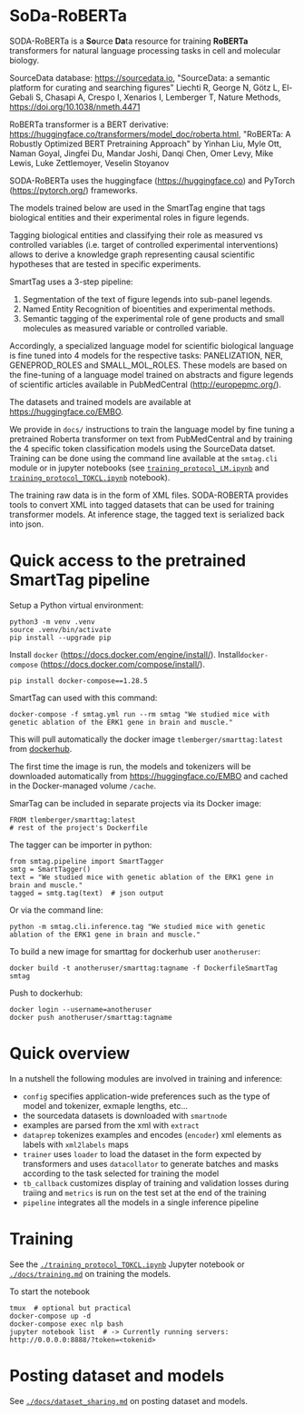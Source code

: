 
SoDa-RoBERTa
============

SODA-RoBERTa is a **So**urce **Da**ta resource for training __RoBERTa__ transformers for natural language processing tasks in cell and molecular biology.

SourceData database: https://sourcedata.io, "SourceData: a semantic platform for curating and searching figures"
Liechti R, George N, Götz L, El-Gebali S, Chasapi A, Crespo I, Xenarios I, Lemberger T, Nature Methods, https://doi.org/10.1038/nmeth.4471

RoBERTa transformer is a BERT derivative: https://huggingface.co/transformers/model_doc/roberta.html, "RoBERTa: A Robustly Optimized BERT Pretraining Approach" by Yinhan Liu, Myle Ott, Naman Goyal, Jingfei Du, Mandar Joshi, Danqi Chen, Omer Levy, Mike Lewis, Luke Zettlemoyer, Veselin Stoyanov

SODA-RoBERTa uses the huggingface (https://huggingface.co) and PyTorch (https://pytorch.org/) frameworks.

The models trained below are used in the SmartTag engine that tags biological entities and their experimental roles in figure legends.

Tagging biological entities and classifying their role as measured vs controlled variables (i.e. target of controlled experimental interventions) allows to  derive a knowledge graph representing causal scientific hypotheses that are tested in specific experiments.

SmartTag uses a 3-step pipeline:

1. Segmentation of the text of figure legends into sub-panel legends.
2. Named Entity Recognition of bioentities and experimental methods.
3. Semantic tagging of the experimental role of gene products and small molecules as measured variable or controlled variable.

Accordingly, a specialized language model for scientific biological language is fine tuned into 4 models for the respective tasks: PANELIZATION, NER, GENEPROD_ROLES and SMALL_MOL_ROLES. These models are based on the fine-tuning of a language model trained on abstracts and figure legends of scientific articles available in PubMedCentral (http://europepmc.org/).

The datasets and trained models are available at https://huggingface.co/EMBO.

We provide in `docs/` instructions to train the language model by fine tuning a pretrained Roberta transformer on text from PubMedCentral and by training the 4 specific token classification models using the SourceData datset. Training can be done using the command line available at the `smtag.cli` module or in jupyter notebooks (see [`training_protocol_LM.ipynb`](./training_protocol_LM.ipynb) and [`training_protocol_TOKCL.ipynb`](./training_protocol_TOKCL.ipynb) notebook).

The training raw data is in the form of XML files. SODA-ROBERTA provides tools to convert XML into tagged datasets that can be used for training transformer models. At inference stage, the tagged text is serialized back into json.


# Quick access to the pretrained SmartTag pipeline

Setup a Python virtual environment:

    python3 -m venv .venv
    source .venv/bin/activate
    pip install --upgrade pip

Install `docker` (https://docs.docker.com/engine/install/).
Install`docker-compose` (https://docs.docker.com/compose/install/).

    pip install docker-compose==1.28.5

SmartTag can used with this command:

    docker-compose -f smtag.yml run --rm smtag "We studied mice with genetic ablation of the ERK1 gene in brain and muscle."

This will pull automatically the docker image `tlemberger/smarttag:latest` from [dockerhub](https://hub.docker.com/).

The first time the image is run, the models and tokenizers will be downloaded automatically from https://huggingface.co/EMBO and cached in the Docker-managed volume `/cache`.

SmarTag can be included in separate projects via its Docker image:

    FROM tlemberger/smarttag:latest
    # rest of the project's Dockerfile

The tagger can be importer in python:

    from smtag.pipeline import SmartTagger
    smtg = SmartTagger()
    text = "We studied mice with genetic ablation of the ERK1 gene in brain and muscle."
    tagged = smtg.tag(text)  # json output

Or via the command line:

    python -m smtag.cli.inference.tag "We studied mice with genetic ablation of the ERK1 gene in brain and muscle."

To build a new image for smarttag for dockerhub user `anotheruser`:

    docker build -t anotheruser/smarttag:tagname -f DockerfileSmartTag  smtag

Push to dockerhub:

    docker login --username=anotheruser
    docker push anotheruser/smarttag:tagname

# Quick overview

In a nutshell the following modules are involved in training and inference:

- `config` specifies application-wide preferences such as the type of model and tokenizer, exmaple lengths, etc...
- the sourcedata datasets is downloaded with `smartnode`
- examples are parsed from the xml with `extract`
- `dataprep` tokenizes examples and encodes (`encoder`) xml elements as labels with `xml2labels` maps
- `trainer` uses `loader` to load the dataset in the form expected by transformers and uses `datacollator` to generate batches and masks according to the task selected for training the model
- `tb_callback` customizes display of training and validation losses during traiing and `metrics` is run on the test set at the end of the training
- `pipeline` integrates all the models in a single inference pipeline


# Training

See the [`./training_protocol_TOKCL.ipynb`](./training_protocol_TOKCL.ipynb) Jupyter notebook or [`./docs/training.md`](/docs/training.md) on training the models.


To start the notebook

    tmux  # optional but practical
    docker-compose up -d
    docker-compose exec nlp bash
    jupyter notebook list  # -> Currently running servers: http://0.0.0.0:8888/?token=<tokenid>

# Posting dataset and models

See [`./docs/dataset_sharing.md`](./docs/dataset_sharing.md) on posting dataset and models.
